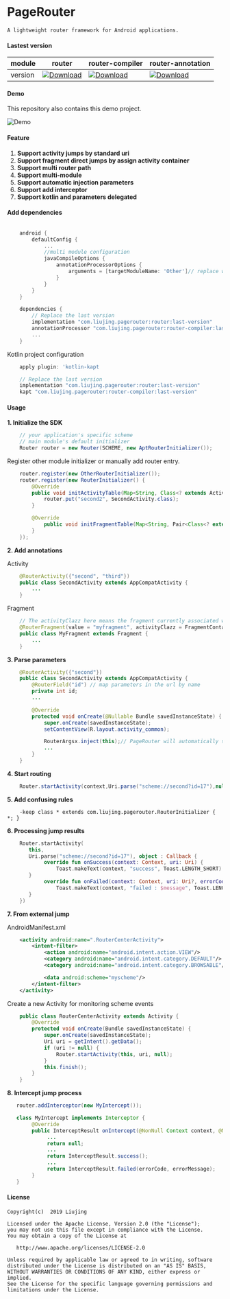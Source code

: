 # PageRouter

```
A lightweight router framework for Android applications.
```

#### Lastest version

module|router|router-compiler|router-annotation
---|---|---|---
version|[ ![Download](https://api.bintray.com/packages/liujing/pagerouter/router/images/download.svg) ](https://bintray.com/liujing/pagerouter/router/_latestVersion)|[ ![Download](https://api.bintray.com/packages/liujing/pagerouter/router-compiler/images/download.svg) ](https://bintray.com/liujing/pagerouter/router-compiler/_latestVersion)|[ ![Download](https://api.bintray.com/packages/liujing/pagerouter/router-annotation/images/download.svg) ](https://bintray.com/liujing/pagerouter/router-annotation/_latestVersion)

#### Demo
This repository also contains this demo project.

![Demo](pagerouter-demo.gif)
#### Feature

1. **Support activity jumps by standard uri**
2. **Support fragment direct jumps by assign activity container**
3. **Support multi router path**
4. **Support multi-module**
5. **Support automatic injection parameters**
6. **Support add interceptor**
7. **Support kotlin and parameters delegated**


#### Add dependencies

``` gradle

    android {
        defaultConfig {
            ...
            //multi module configuration
            javaCompileOptions {
                annotationProcessorOptions {
                    arguments = [targetModuleName: 'Other']// replace with the other module project name
                }
            }
        }
    }

    dependencies {
        // Replace the last version
        implementation "com.liujing.pagerouter:router:last-version"
        annotationProcessor "com.liujing.pagerouter:router-compiler:last-version"
        ...
    }

```

Kotlin project configuration

``` gradle
    apply plugin: 'kotlin-kapt

    // Replace the last version
    implementation "com.liujing.pagerouter:router:last-version"
    kapt "com.liujing.pagerouter:router-compiler:last-version"
```

#### Usage


**1. Initialize the SDK**

``` java
    // your application's specific scheme
    // main module's default initializer
    Router router = new Router(SCHEME, new AptRouterInitializer());
```

Register other module initializer or manually add router entry.

``` java
    router.register(new OtherRouterInitializer());
    router.register(new RouterInitializer() {
        @Override
        public void initActivityTable(Map<String, Class<? extends Activity>> router) {
            router.put("second2", SecondActivity.class);
        }

        @Override
            public void initFragmentTable(Map<String, Pair<Class<? extends Activity>, Class<? extends Fragment>>> router) {
        }
    });
```


**2. Add annotations**

Activity
``` java
    @RouterActivity({"second", "third"})
    public class SecondActivity extends AppCompatActivity {
        ...
    }
```

Fragment

``` java
    // The activityClazz here means the fragment currently associated with Activity
    @RouterFragment(value = "myfragment", activityClazz = FragmentContainerActivity.class)
    public class MyFragment extends Fragment {
        ...
    }
```


**3. Parse parameters**

```java
    @RouterActivity({"second"})
    public class SecondActivity extends AppCompatActivity {
        @RouterField("id") // map parameters in the url by name
        private int id;
        ...

        @Override
        protected void onCreate(@Nullable Bundle savedInstanceState) {
            super.onCreate(savedInstanceState);
            setContentView(R.layout.activity_common);

            RouterArgsx.inject(this);// PageRouter will automatically set value of fields
            ...
        }
    }
```

**4. Start routing**

```java
    Router.startActivity(context,Uri.parse("scheme://second?id=17"),null)
```


**5. Add confusing rules**

```
    -keep class * extends com.liujing.pagerouter.RouterInitializer { *; }
```


**6. Processing jump results**

```kotlin
    Router.startActivity(
       this,
       Uri.parse("scheme://second?id=17"), object : Callback {
            override fun onSuccess(context: Context, uri: Uri) {
                Toast.makeText(context, "success", Toast.LENGTH_SHORT).show()
       }
            override fun onFailed(context: Context, uri: Uri?, errorCode:Int, message: String?) {
                Toast.makeText(context, "failed : $message", Toast.LENGTH_SHORT).show()
       }
    })

```


**7. From external jump**

AndroidManifest.xml

```xml
    <activity android:name=".RouterCenterActivity">
        <intent-filter>
            <action android:name="android.intent.action.VIEW"/>
            <category android:name="android.intent.category.DEFAULT"/>
            <category android:name="android.intent.category.BROWSABLE"/>

            <data android:scheme="myscheme"/>
        </intent-filter>
    </activity>
```

Create a new Activity for monitoring scheme events

```java
    public class RouterCenterActivity extends Activity {
        @Override
        protected void onCreate(Bundle savedInstanceState) {
            super.onCreate(savedInstanceState);
            Uri uri = getIntent().getData();
            if (uri != null) {
                Router.startActivity(this, uri, null);
            }
            this.finish();
        }
    }
```

**8. Intercept jump process**

```java
   router.addInterceptor(new MyIntercept());
```

```java
   class MyIntercept implements Interceptor {
        @Override
        public InterceptResult onIntercept(@NonNull Context context, @NonNull Uri uri) {
             ...
             return null;
             ...
             return InterceptResult.success();
             ...
             return InterceptResult.failed(errorCode, errorMessage);
        }
   }
```

#### License

    Copyright(c)  2019 Liujing

    Licensed under the Apache License, Version 2.0 (the "License");
    you may not use this file except in compliance with the License.
    You may obtain a copy of the License at

       http://www.apache.org/licenses/LICENSE-2.0

    Unless required by applicable law or agreed to in writing, software
    distributed under the License is distributed on an "AS IS" BASIS,
    WITHOUT WARRANTIES OR CONDITIONS OF ANY KIND, either express or implied.
    See the License for the specific language governing permissions and
    limitations under the License.
